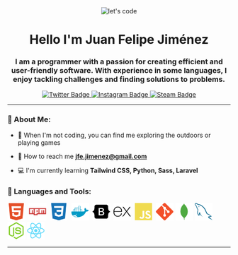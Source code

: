 <div id="header" align="center">
    <img src="https://i.postimg.cc/wjJmJ0nb/3y682m780.png" alt="let's code"
        width="200" />
    <h1 align="center">Hello I'm Juan Felipe Jiménez</h1>
    <h3 align="center">I am a programmer with a passion for creating efficient and
        user-friendly software. With experience in some languages, I enjoy
        tackling challenges and finding solutions to problems.</h3>
</div>


<div id="badges" align="center">
    <a href="https://twitter.com/GranjGames" target="_blank">
        <img src="https://img.shields.io/twitter/url?color=0&label=twitter&logo=twitter&style=for-the-badge&url=https%3A%2F%2Ftwitter.com%2FGranjGames"
            alt="Twitter Badge" />
    </a>
    <a href="https://www.instagram.com/granj13/" target="_blank">
        <img src="https://img.shields.io/twitter/url?color=0&label=instagram&logo=instagram&style=for-the-badge&url=https%3A%2F%2Fwww.instagram.com%2Fgranj13%2F"
            alt="Instagram Badge" />
    </a>
    <a href="https://steamcommunity.com/id/GRAN-J" target="_blank">
        <img src="https://img.shields.io/twitter/url?color=0&label=steam&logo=steam&style=for-the-badge&url=https%3A%2F%2Fsteamcommunity.com%2Fid%2FGRAN-J"
            alt="Steam Badge" />
    </a>
</div>

---

### 🌊 About Me:

- 👾 When I'm not coding, you can find me exploring the outdoors or playing games

- 📮 How to reach me **jfe.jimenez@gmail.com**

- 💻 I'm currently learning **Tailwind CSS, Python, Sass, Laravel**

<div align="left">
    <h3>🔨 Languages and Tools:</h3>
    <div>
        <img src="https://github.com/devicons/devicon/blob/master/icons/html5/html5-plain.svg" title="HTML5" alt="HTML" width="40" height="40"/>&nbsp;
        <img src="https://github.com/devicons/devicon/blob/master/icons/npm/npm-original-wordmark.svg"  title="CSS3" alt="CSS" width="40" height="40"/>&nbsp;
        <img src="https://github.com/devicons/devicon/blob/master/icons/css3/css3-plain.svg" title="JavaScript" alt="JavaScript" width="40" height="40"/>&nbsp;
        <img src="https://github.com/devicons/devicon/blob/master/icons/docker/docker-plain.svg" title="React" alt="React" width="40" height="40"/>&nbsp;
        <img src="https://github.com/devicons/devicon/blob/master/icons/bootstrap/bootstrap-plain.svg" title="Bootstrap" alt="Bootstrap" width="40" height="40"/>&nbsp;
        <img src="https://github.com/devicons/devicon/blob/master/icons/express/express-original.svg" title="Sass" alt="Sass" width="40" height="40"/>&nbsp;
        <img src="https://github.com/devicons/devicon/blob/master/icons/javascript/javascript-plain.svg" title="MySQL"  alt="MySQL" width="40" height="40"/>&nbsp;
        <img src="https://github.com/devicons/devicon/blob/master/icons/git/git-plain.svg" title="Git" **alt="Git" width="40" height="40"/>
        <img src="https://github.com/devicons/devicon/blob/master/icons/mongodb/mongodb-plain.svg" title="Git" **alt="Git" width="40" height="40"/>
        <img src="https://github.com/devicons/devicon/blob/master/icons/mysql/mysql-plain.svg" title="Git" **alt="Git" width="40" height="40"/>
        <img src="https://github.com/devicons/devicon/blob/master/icons/nodejs/nodejs-plain.svg" title="Git" **alt="Git" width="40" height="40"/>
        <img src="https://github.com/devicons/devicon/blob/master/icons/react/react-original.svg" title="Git" **alt="Git" width="40" height="40"/>
      </div>
</div>

---
